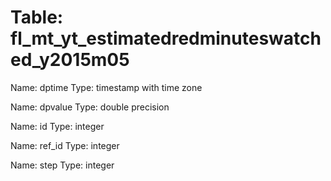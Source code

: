 Table: fl_mt_yt_estimatedredminuteswatched_y2015m05
===================================================

Name: dptime
Type: timestamp with time zone

Name: dpvalue
Type: double precision

Name: id
Type: integer

Name: ref_id
Type: integer

Name: step
Type: integer


